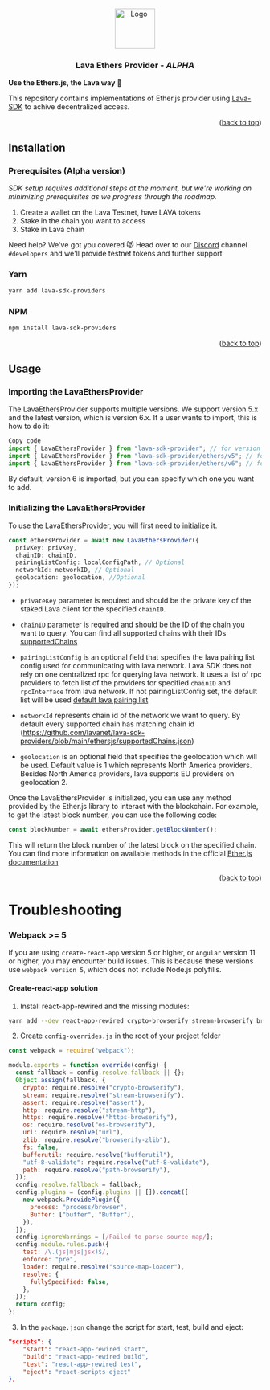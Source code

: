 <a name="readme-top"></a>

<!-- PROJECT LOGO -->
<br />
<div align="center">
  <img src="https://user-images.githubusercontent.com/2770565/223762290-44afc792-8ad4-4dbb-b2c2-532780d6c5de.png" alt="Logo" width="80" height="80">
  <h3 align="center">Lava Ethers Provider - <i>ALPHA</i></h3>
  </p>
</div>

<b>Use the Ethers.js, the Lava way 🌋</b>

This repository contains implementations of Ether.js provider using [Lava-SDK](https://github.com/lavanet/lava-sdk) to achive decentralized access.

<!-- Prerequisites -->

<p align="right">(<a href="#readme-top">back to top</a>)</p>

<!-- Installation -->

## Installation

### Prerequisites (Alpha version)

_SDK setup requires additional steps at the moment, but we're working on minimizing prerequisites as we progress through the roadmap._

1. Create a wallet on the Lava Testnet, have LAVA tokens
1. Stake in the chain you want to access
1. Stake in Lava chain

Need help? We've got you covered 😻 Head over to our [Discord](https://discord.gg/5VcqgwMmkA) channel `#developers` and we'll provide testnet tokens and further support

### Yarn

```bash
yarn add lava-sdk-providers
```

### NPM

```bash
npm install lava-sdk-providers
```

<p align="right">(<a href="#readme-top">back to top</a>)</p>

<!-- USAGE EXAMPLES -->

## Usage

### Importing the LavaEthersProvider

The LavaEthersProvider supports multiple versions. We support version 5.x and the latest version, which is version 6.x. If a user wants to import, this is how to do it:

```typescript
Copy code
import { LavaEthersProvider } from "lava-sdk-provider"; // for version 6 (default)
import { LavaEthersProvider } from "lava-sdk-provider/ethers/v5"; // for version 5
import { LavaEthersProvider } from "lava-sdk-provider/ethers/v6"; // for version 6
```

By default, version 6 is imported, but you can specify which one you want to add.

### Initializing the LavaEthersProvider

To use the LavaEthersProvider, you will first need to initialize it.

```typescript
const ethersProvider = await new LavaEthersProvider({
  privKey: privKey,
  chainID: chainID,
  pairingListConfig: localConfigPath, // Optional
  networkId: networkID, // Optional
  geolocation: geolocation, //Optional
});
```

- `privateKey` parameter is required and should be the private key of the staked Lava client for the specified `chainID`.

- `chainID` parameter is required and should be the ID of the chain you want to query. You can find all supported chains with their IDs [supportedChains](https://github.com/lavanet/lava-sdk-providers/blob/main/ethersjs/supportedChains.json)

- `pairingListConfig` is an optional field that specifies the lava pairing list config used for communicating with lava network. Lava SDK does not rely on one centralized rpc for querying lava network. It uses a list of rpc providers to fetch list of the providers for specified `chainID` and `rpcInterface` from lava network. If not pairingListConfig set, the default list will be used [default lava pairing list](https://github.com/lavanet/lava-providers/blob/main/pairingList.json)

- `networkId` represents chain id of the network we want to query. By default every supported chain has matching chain id (https://github.com/lavanet/lava-sdk-providers/blob/main/ethersjs/supportedChains.json)

- `geolocation` is an optional field that specifies the geolocation which will be used. Default value is 1 which represents North America providers. Besides North America providers, lava supports EU providers on geolocation 2.

Once the LavaEthersProvider is initialized, you can use any method provided by the Ether.js library to interact with the blockchain. For example, to get the latest block number, you can use the following code:

```typescript
const blockNumber = await ethersProvider.getBlockNumber();
```

This will return the block number of the latest block on the specified chain. You can find more information on available methods in the official [Ether.js documentation](https://docs.ethers.org/v5/)

<p align="right">(<a href="#readme-top">back to top</a>)</p>

<!-- Troubleshooting -->

# Troubleshooting

### <b> Webpack >= 5 </b>

If you are using `create-react-app` version 5 or higher, or `Angular` version 11 or higher, you may encounter build issues. This is because these versions use `webpack version 5`, which does not include Node.js polyfills.

#### <b> Create-react-app solution </b>

1. Install react-app-rewired and the missing modules:

```bash
yarn add --dev react-app-rewired crypto-browserify stream-browserify browserify-zlib assert stream-http https-browserify os-browserify url buffer process net tls bufferutil utf-8-validate path-browserify
```

2. Create `config-overrides.js` in the root of your project folder

```javascript
const webpack = require("webpack");

module.exports = function override(config) {
  const fallback = config.resolve.fallback || {};
  Object.assign(fallback, {
    crypto: require.resolve("crypto-browserify"),
    stream: require.resolve("stream-browserify"),
    assert: require.resolve("assert"),
    http: require.resolve("stream-http"),
    https: require.resolve("https-browserify"),
    os: require.resolve("os-browserify"),
    url: require.resolve("url"),
    zlib: require.resolve("browserify-zlib"),
    fs: false,
    bufferutil: require.resolve("bufferutil"),
    "utf-8-validate": require.resolve("utf-8-validate"),
    path: require.resolve("path-browserify"),
  });
  config.resolve.fallback = fallback;
  config.plugins = (config.plugins || []).concat([
    new webpack.ProvidePlugin({
      process: "process/browser",
      Buffer: ["buffer", "Buffer"],
    }),
  ]);
  config.ignoreWarnings = [/Failed to parse source map/];
  config.module.rules.push({
    test: /\.(js|mjs|jsx)$/,
    enforce: "pre",
    loader: require.resolve("source-map-loader"),
    resolve: {
      fullySpecified: false,
    },
  });
  return config;
};
```

3. In the `package.json` change the script for start, test, build and eject:

```JSON
"scripts": {
    "start": "react-app-rewired start",
    "build": "react-app-rewired build",
    "test": "react-app-rewired test",
    "eject": "react-scripts eject"
},
```
